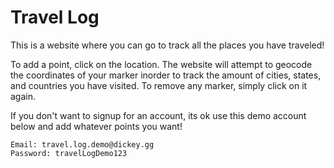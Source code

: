 # Travel Log
This is a website where you can go to track all the places you have traveled! 

To add a point, click on the location. The website will attempt to geocode the coordinates of your marker inorder to track the amount of cities, states, and countries you have visited. To remove any marker, simply click on it again.

If you don't want to signup for an account, its ok use this demo account below and add whatever points you want!
```
Email: travel.log.demo@dickey.gg
Password: travelLogDemo123
```
